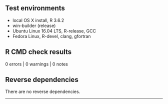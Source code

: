## Test environments
* local OS X install, R 3.6.2
* win-builder (release)
* Ubuntu Linux 16.04 LTS, R-release, GCC
* Fedora Linux, R-devel, clang, gfortran

## R CMD check results

0 errors | 0 warnings | 0 notes

## Reverse dependencies

There are no reverse dependencies.

---


